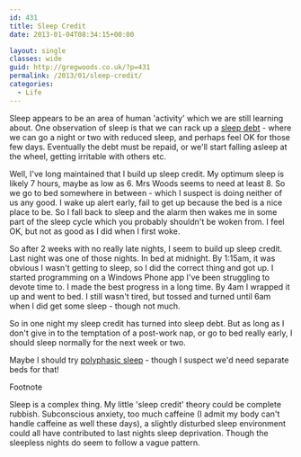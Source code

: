 ```yaml
---
id: 431
title: Sleep Credit
date: 2013-01-04T08:34:15+00:00

layout: single
classes: wide
guid: http://gregwoods.co.uk/?p=431
permalink: /2013/01/sleep-credit/
categories:
  - Life
---
```

Sleep appears to be an area of human 'activity' which we are still learning about. One observation of sleep is that we can rack up a <a href="http://en.wikipedia.org/wiki/Sleep_debt" title="sleep debt" target="_blank">sleep debt</a> - where we can go a night or two with reduced sleep, and perhaps feel OK for those few days. Eventually the debt must be repaid, or we'll start falling asleep at the wheel, getting irritable with others etc.

Well, I've long maintained that I build up sleep credit. My optimum sleep is likely 7 hours, maybe as low as 6. Mrs Woods seems to need at least 8. So we go to bed somewhere in between - which I suspect is doing neither of us any good. I wake up alert early, fail to get up because the bed is a nice place to be. So I fall back to sleep and the alarm then wakes me in some part of the sleep cycle which you probably shouldn't be woken from. I feel OK, but not as good as I did when I first woke.

So after 2 weeks with no really late nights, I seem to build up sleep credit. Last night was one of those nights. In bed at midnight. By 1:15am, it was obvious I wasn't getting to sleep, so I did the correct thing and got up. I started programming on a Windows Phone app I've been struggling to devote time to. I made the best progress in a long time. By 4am I wrapped it up and went to bed. I still wasn't tired, but tossed and turned until 6am when I did get some sleep - though not much.

So in one night my sleep credit has turned into sleep debt. But as long as I don't give in to the temptation of a post-work nap, or go to bed really early, I should sleep normally for the next week or two.

Maybe I should try <a href="http://en.wikipedia.org/wiki/Polyphasic_sleep" title="polyphasic sleep" target="_blank">polyphasic sleep</a> - though I suspect we'd need separate beds for that!

Footnote

Sleep is a complex thing. My little 'sleep credit' theory could be complete rubbish. Subconscious anxiety, too much caffeine (I admit my body can't handle caffeine as well these days), a slightly disturbed sleep environment could all have contributed to last nights sleep deprivation. Though the sleepless nights do seem to follow a vague pattern.